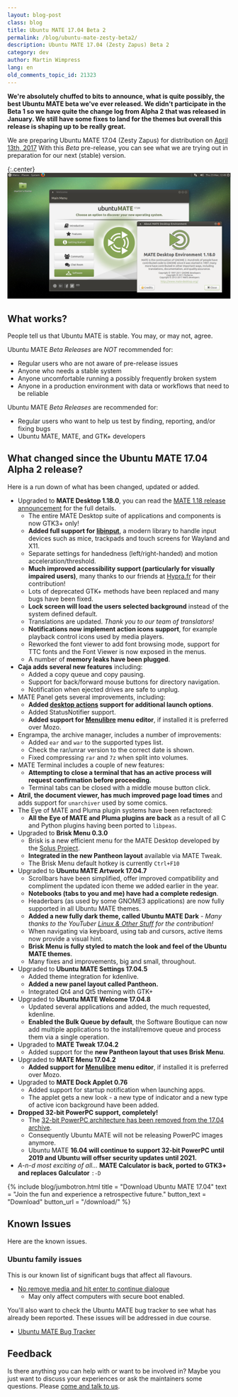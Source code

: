```yaml
---
layout: blog-post
class: blog
title: Ubuntu MATE 17.04 Beta 2
permalink: /blog/ubuntu-mate-zesty-beta2/
description: Ubuntu MATE 17.04 (Zesty Zapus) Beta 2
category: dev
author: Martin Wimpress
lang: en
old_comments_topic_id: 21323
---
```


**We're absolutely chuffed to bits to announce, what is quite possibly,
the best Ubuntu MATE beta we've ever released. We didn't participate
in the Beta 1 so we have quite the change log from Alpha 2 that was
released in January. We still have some fixes to land for the themes
but overall this release is shaping up to be really great.**

We are preparing Ubuntu MATE 17.04 (Zesty Zapus) for distribution on
[April 13th, 2017](https://wiki.ubuntu.com/ZestyZapus/ReleaseSchedule)
With this *Beta* pre-release, you can see what we are trying out in
preparation for our next (stable) version.

{:.center}
![Ubuntu MATE 17.04 Beta 2](/images/blog/ubuntu-mate-1704-beta2.png)

## What works?

People tell us that Ubuntu MATE is stable. You may, or may not, agree.

Ubuntu MATE *Beta Releases* are *NOT* recommended for:

  * Regular users who are not aware of pre-release issues
  * Anyone who needs a stable system
  * Anyone uncomfortable running a possibly frequently broken system
  * Anyone in a production environment with data or workflows that need to be reliable

Ubuntu MATE *Beta Releases* are recommended for:

  * Regular users who want to help us test by finding, reporting, and/or fixing bugs
  * Ubuntu MATE, MATE, and GTK+ developers

## What changed since the Ubuntu MATE 17.04 Alpha 2 release?

Here is a run down of what has been changed, updated or added.

  * Upgraded to **MATE Desktop 1.18.0**, you can read the [MATE 1.18 release announcement](http://mate-desktop.org/blog/2017-03-13-mate-1-18-released/) for the full details.
    * The entire MATE Desktop suite of applications and components is now GTK3+ only!
    * **Added full support for [libinput](https://www.freedesktop.org/wiki/Software/libinput/)**, a modern library to handle input devices such as mice, trackpads and touch screens for Wayland and X11.
    * Separate settings for handedness (left/right-handed) and motion acceleration/threshold.
    * **Much improved accessibility support (particularly for visually impaired users)**, many thanks to our friends at [Hypra.fr](http://hypra.fr/-Home-17-.html?lang=en) for their contribution!
    * Lots of deprecated GTK+ methods have been replaced and many bugs have been fixed.
    * **Lock screen will load the users selected background** instead of the system defined default.
    * Translations are updated. *Thank you to our team of translators!*
    * **Notifications now implement action icons support**, for example playback control icons used by media players.
    * Reworked the font viewer to add font browsing mode, support for TTC fonts and the Font Viewer is now exposed in the menus.
    * A number of **memory leaks have been plugged**.
  * **Caja adds several new features** including:
    * Added a copy queue and copy pausing.
    * Support for back/forward mouse buttons for directory navigation.
    * Notification when ejected drives are safe to unplug.
  * MATE Panel gets several improvements, including:
    * **Added [desktop actions](https://standards.freedesktop.org/desktop-entry-spec/latest/ar01s10.html) support for additional launch options**.
    * Added StatusNotifier support.
    * **Added support for [Menulibre](https://smdavis.us/projects/menulibre/) menu editor**, if installed it is preferred over Mozo.
  * Engrampa, the archive manager, includes a number of improvements:
    * Added `ear` and `war` to the supported types list.
    * Check the rar/unrar version to the correct date is shown.
    * Fixed compressing `rar` and `7z` when split into volumes.
  * MATE Terminal includes a couple of new features:
    * **Attempting to close a terminal that has an active process will request confirmation before proceeding**.
    * Terminal tabs can be closed with a middle mouse button click.
  * **Atril, the document viewer, has much improved page load times** and adds support for `unarchiver` used by some comics.
  * The Eye of MATE and Pluma plugin systems have been refactored:
    * **All the Eye of MATE and Pluma plugins are back** as a result of all C and Python plugins having been ported to `libpeas`.
  * Upgraded to **Brisk Menu 0.3.0**
    * Brisk is a new efficient menu for the MATE Desktop developed by the [Solus Project](https://getsol.us).
    * **Integrated in the new Pantheon layout** available via MATE Tweak.
    * The Brisk Menu default hotkey is currently `Ctrl+F10`
  * Upgraded to **Ubuntu MATE Artwork 17.04.7**
    * Scrollbars have been simplified, offer improved compatibility and compliment the updated icon theme we added earlier in the year.
    * **Notebooks (tabs to you and me) have had a complete redesign**.
    * Headerbars (as used by some GNOME3 applications) are now fully supported in all Ubuntu MATE themes.
    * **Added a new fully dark theme, called Ubuntu MATE Dark** - *Many thanks to the YouTuber [Linux &amp; Other Stuff](https://www.youtube.com/channel/UCQpkMe-SLNg0HwWCP3eeTxw) for the contribution!*
    * When navigating via keyboard, using tab and cursors, active items now provide a visual hint.
    * **Brisk Menu is fully styled to match the look and feel of the Ubuntu MATE themes**.
    * Many fixes and improvements, big and small, throughout.
  * Upgraded to **Ubuntu MATE Settings 17.04.5**
    * Added theme integration for kdenlive.
    * **Added a new panel layout called Pantheon.**
    * Integrated Qt4 and Qt5 theming with GTK+
  * Upgraded to **Ubuntu MATE Welcome 17.04.8**
    * Updated several applications and added, the much requested, kdenline.
    * **Enabled the Bulk Queue by default**, the Software Boutique can now add multiple applications to the install/remove queue and process them via a single operation.
  * Upgraded to **MATE Tweak 17.04.2**
    * Added support for the **new Pantheon layout that uses Brisk Menu**.
  * Upgraded to **MATE Menu 17.04.2**
    * **Added support for [Menulibre](https://smdavis.us/projects/menulibre/) menu editor**, if installed it is preferred over Mozo.
  * Upgraded to **MATE Dock Applet 0.76**
    * Added support for startup notification when launching apps.
    * The applet gets a new look - a new type of indicator and a new type of active icon background have been added.
  * **Dropped 32-bit PowerPC support, completely!**
    * The [32-bit PowerPC architecture has been removed from the 17.04 archive](https://lists.ubuntu.com/archives/ubuntu-devel-announce/2017-March/001206.html).
    * Consequently Ubuntu MATE will not be releasing PowerPC images anymore.
    * Ubuntu MATE **16.04 will continue to support 32-bit PowerPC until 2019 and Ubuntu will offser security updates until 2021.**
  * *A-n-d most exciting of all...* **MATE Calculator is back, ported to GTK3+ and replaces Galculator** `:-D`

{% include blog/jumbotron.html
    title = "Download Ubuntu MATE 17.04"
    text = "Join the fun and experience a retrospective future."
    button_text = "Download"
    button_url = "/download/"
%}

## Known Issues

Here are the known issues.

### Ubuntu family issues

This is our known list of significant bugs that affect all flavours.

  * [No remove media and hit enter to continue dialogue](https://bugs.launchpad.net/ubuntu/+source/ubiquity/+bug/1672441)
    * May only affect computers with secure boot enabled.

You'll also want to check the Ubuntu MATE bug tracker to see what has
already been reported. These issues will be addressed in due course.

  * [Ubuntu MATE Bug Tracker](https://bugs.launchpad.net/ubuntu-mate)

## Feedback

Is there anything you can help with or want to be involved in? Maybe you just
want to discuss your experiences or ask the maintainers some questions. Please
[come and talk to us](https://ubuntu-mate.community/).
